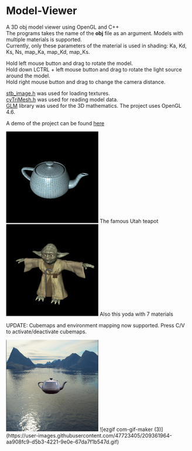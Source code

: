 # Model-Viewer
A 3D obj model viewer using OpenGL and C++  
The programs takes the name of the **obj** file as an argument.
Models with multiple materials is supported.  
Currently, only these parameters of the material is used in shading: Ka, Kd, Ks, Ns, map_Ka, map_Kd, map_Ks.  

Hold left mouse button and drag to rotate the model.  
Hold down LCTRL + left mouse button and drag to rotate the light source around the model.  
Hold right mouse button and drag to change the camera distance.  

[stb_image.h](https://github.com/nothings/stb/blob/master/stb_image.h) was used for loading textures.  
[cyTriMesh.h](https://github.com/cemyuksel/cyCodeBase/blob/master/cyTriMesh.h) was used for reading model data.  
[GLM](https://glm.g-truc.net/0.9.8/index.html) library was used for the 3D mathematics.
The project uses OpenGL 4.6.

A demo of the project can be found [here](https://youtu.be/ZYSf9GgbSG4)  

<img src="teapot.png" width=50% height=50%>
The famous Utah teapot    
  
<img src="yoda.png" width=50% height=50%>
Also this yoda with 7 materials

UPDATE:
Cubemaps and environment mapping now supported. Press C/V to activate/deactivate cubemaps.  

<img src="cubemap.png" width=50% height=50%>
![ezgif com-gif-maker (3)](https://user-images.githubusercontent.com/47723405/209361964-aa908fc9-d5b3-4221-9e0e-67da7f1b547d.gif)


